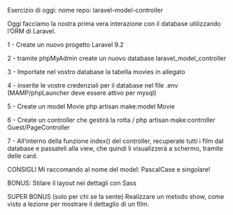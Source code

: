 Esercizio di oggi:
nome repo: laravel-model-controller

Oggi facciamo la nostra prima vera interazione con il database utilizzando l’ORM di Laravel.

1 - Create un nuovo progetto Laravel 9.2

2 - tramite phpMyAdmin create un nuovo database laravel_model_controller

3 - Importate nel vostro database la tabella movies in allegato

4 - inserite le vostre credenziali per il database nel file .env (MAMP/phpLauncher deve essere attivo per mysql)

5 - Create un model Movie
php artisan make:model Movie

6 - Create un controller che gestirà la rotta /
php artisan make:controller Guest/PageController

7 - All’interno della funzione index() del controller, recuperate tutti i film dal database e passateli alla view, che quindi li visualizzerà a schermo, tramite delle card.

CONSIGLI
Mi raccomando al nome del model: PascalCase e singolare!

BONUS:
Stilare il layout nei dettagli con Sass

SUPER BONUS (solo per chi se la sente)
Realizzare un metodo show, come visto a lezione per mostrare il dettaglio di un film.